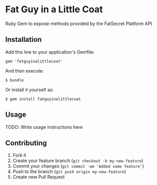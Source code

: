 # Fat Guy in a Little Coat

Ruby Gem to expose methods provided by the FatSecret Platform API

## Installation

Add this line to your application's Gemfile:

    gem 'fatguyinalittlecoat'

And then execute:

    $ bundle

Or install it yourself as:

    $ gem install fatguyinalittlecoat

## Usage

TODO: Write usage instructions here

## Contributing

1. Fork it
2. Create your feature branch (`git checkout -b my-new-feature`)
3. Commit your changes (`git commit -am 'Added some feature'`)
4. Push to the branch (`git push origin my-new-feature`)
5. Create new Pull Request
